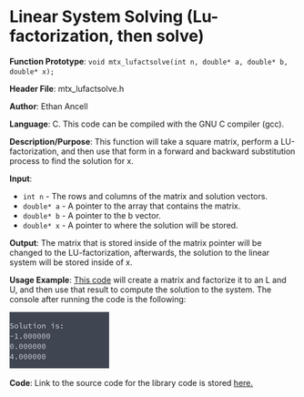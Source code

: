 # Linear System Solving (Lu-factorization, then solve)
**Function Prototype**: ```void mtx_lufactsolve(int n, double* a, double* b, double* x);```

**Header File**: mtx_lufactsolve.h

**Author**: Ethan Ancell

**Language**: C. This code can be compiled with the GNU C compiler (gcc).

**Description/Purpose**: This function will take a square matrix, perform a LU-factorization, and then use that form in a forward and backward
substitution process to find the solution for x.

**Input**:
* ```int n``` - The rows and columns of the matrix and solution vectors.
* ```double* a``` - A pointer to the array that contains the matrix.
* ```double* b``` - A pointer to the b vector.
* ```double* x``` - A pointer to where the solution will be stored.

**Output**: The matrix that is stored inside of the matrix pointer will be
changed to the LU-factorization, afterwards, the solution to the linear
system will be stored inside of x.

**Usage Example**: [This code](../software/matrix/mtx_lufactsolve_example.c) will
create a matrix and factorize it to an L and U, and
then use that result to compute the solution to the system. The console after running the code is the following:

![Console Output](images/mtx_lufactsolve.png)

**Code**: Link to the source code for the library code is
stored [here.](../shared_library/src/mtx_lufactsolve.c)
